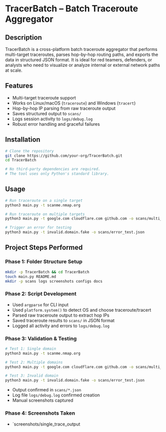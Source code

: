 # TracerBatch – Batch Traceroute Aggregator

## Description
TracerBatch is a cross-platform batch traceroute aggregator that performs multi-target traceroutes, parses hop-by-hop routing paths, and exports the data in structured JSON format. It is ideal for red teamers, defenders, or analysts who need to visualize or analyze internal or external network paths at scale.

## Features
- Multi-target traceroute support
- Works on Linux/macOS (`traceroute`) and Windows (`tracert`)
- Hop-by-hop IP parsing from raw traceroute output
- Saves structured output to `scans/`
- Logs session activity to `logs/debug.log`
- Robust error handling and graceful failures

## Installation

```bash
# Clone the repository
git clone https://github.com/your-org/TracerBatch.git
cd TracerBatch

# No third-party dependencies are required.
# The tool uses only Python's standard library.
```

## Usage

```bash
# Run traceroute on a single target
python3 main.py -t scanme.nmap.org

# Run traceroute on multiple targets
python3 main.py -t google.com cloudflare.com github.com -o scans/multi_trace.json

# Trigger an error for testing
python3 main.py -t invalid.domain.fake -o scans/error_test.json
```

## Project Steps Performed

### Phase 1: Folder Structure Setup

```bash
mkdir -p TracerBatch && cd TracerBatch
touch main.py README.md
mkdir -p scans logs screenshots configs docs
```

### Phase 2: Script Development
- Used `argparse` for CLI input
- Used `platform.system()` to detect OS and choose traceroute/tracert
- Parsed raw traceroute output to extract hop IPs
- Saved traceroute results to `scans/` in JSON format
- Logged all activity and errors to `logs/debug.log`

### Phase 3: Validation & Testing

```bash
# Test 1: Single domain
python3 main.py -t scanme.nmap.org

# Test 2: Multiple domains
python3 main.py -t google.com cloudflare.com github.com -o scans/multi_trace.json

# Test 3: Invalid domain
python3 main.py -t invalid.domain.fake -o scans/error_test.json
```

- Output confirmed in `scans/*.json`
- Log file `logs/debug.log` confirmed creation
- Manual screenshots captured

### Phase 4: Screenshots Taken
- `screenshots/single_trace_output

